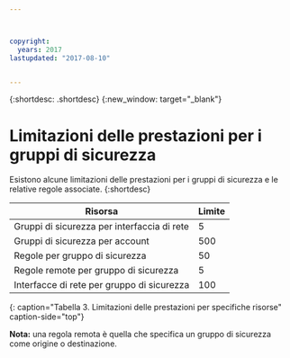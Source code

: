 ```yaml
---



copyright:
  years: 2017
lastupdated: "2017-08-10"


---
```


{:shortdesc: .shortdesc}
{:new_window: target="_blank"}

# Limitazioni delle prestazioni per i gruppi di sicurezza 

Esistono alcune limitazioni delle prestazioni per i gruppi di sicurezza e le relative regole associate. 
{:shortdesc}

| Risorsa                                                  | Limite                                               |
| --------------------------------------------------------- | --------------------------------------------------- |
| Gruppi di sicurezza per interfaccia di rete                     | 5                                                   |
| Gruppi di sicurezza per account                               | 500                                                 |
| Regole per gruppo di sicurezza                                  | 50                                                  |
| Regole remote per gruppo di sicurezza                           | 5                                                   |
| Interfacce di rete per gruppo di sicurezza                     | 100                                                  | 
{: caption="Tabella 3. Limitazioni delle prestazioni per specifiche risorse" caption-side="top"} 

**Nota:** una regola remota è quella che specifica un gruppo di sicurezza come origine o destinazione.
